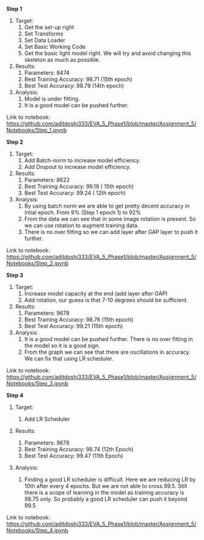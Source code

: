 ﻿**Step 1**

 

1. Target:
	1.  Get the set-up right
	2.  Set Transforms	
	3.  Set Data Loader
	4.  Set Basic Working Code
	5.  Get the basic light model right. We will try and avoid changing this skeleton as much as possible.
6.  Results:
    1.  Parameters: 8474
    2.  Best Training Accuracy: 98.71 (15th epoch)
    3.  Best Test Accuracy: 98.79 (14th epoch)
7.  Analysis:
    1.  Model is under fitting. 
    2.  It is a good model can be pushed further.
  
  Link to notebook: https://github.com/aditdoshi333/EVA_5_Phase1/blob/master/Assignment_5/Notebooks/Step_1.ipynb

**Step 2**

1. Target:
	1. Add Batch-norm to increase model efficiency.
	2.  Add Dropout to increase model efficiency.
3.  Results:
	1.  Parameters: 8622
	5.  Best Training Accuracy: 99.18 ( 15th epoch)
	6.  Best Test Accuracy: 99.24 ( 12th epoch)
2.  Analysis:
    1.  By using batch norm we are able to get pretty decent accuracy in intial epoch. From 9% (Step 1 epoch 1) to 92%
    2. From the data we can see that in some image rotation is present. So we can use rotation to augment training data.
    3.  There is no over fitting so we can add layer after GAP layer to push it further.
      
  Link to notebook: https://github.com/aditdoshi333/EVA_5_Phase1/blob/master/Assignment_5/Notebooks/Step_2.ipynb

**Step 3**

1. Target:
	1. Increase model capacity at the end (add layer after GAP)
	2.  Add rotation, our guess is that 7-10 degrees should be sufficient.
2.  Results:
    1.  Parameters: 9678
    2.  Best Training Accuracy: 98.76 (15th epoch)
    3.  Best Test Accuracy: 99.21 (15th epoch)
3.  Analysis:
    1.  It is a good model can be pushed further. There is no over fitting in the model so it is a good sign.
    3. From the graph we can see that there are oscillations in accuracy. We can fix that using LR scheduler. 
  
  Link to notebook: https://github.com/aditdoshi333/EVA_5_Phase1/blob/master/Assignment_5/Notebooks/Step_3.ipynb


**Step 4**

1. Target:
	1.  Add LR Scheduler

2.  Results:
    1.  Parameters: 9678
    2.  Best Training Accuracy:  98.74 (12th Epoch)
    3.  Best Test Accuracy: 99.47 (11th Epoch)
3.  Analysis:
	1. Finding a good LR scheduler is difficult. Here we are reducing LR by 10th after every 4 epochs. But we are not able to cross 99.5. Still there is a scope of learning in the model as training accuracy is 98.75 only. So probably a good LR scheduler can push it beyond 99.5
  
  Link to notebook:
  https://github.com/aditdoshi333/EVA_5_Phase1/blob/master/Assignment_5/Notebooks/Step_4.ipynb
